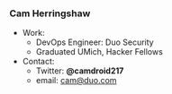### Cam Herringshaw

- Work:
  - DevOps Engineer: Duo Security
  - Graduated UMich, Hacker Fellows
- Contact:
  - Twitter: **@camdroid217**
  - email: cam@duo.com
